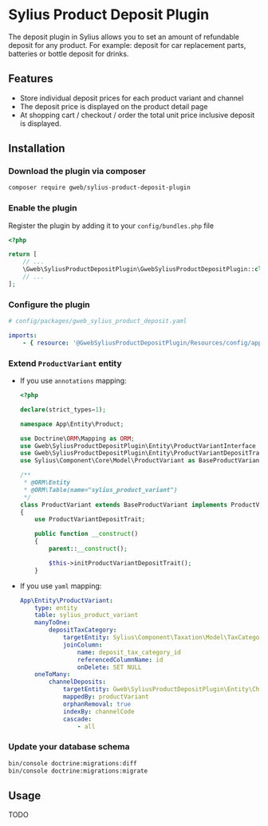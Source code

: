 # Sylius Product Deposit Plugin
The deposit plugin in Sylius allows you to set an amount of refundable deposit for any product. For example: deposit for car replacement parts, batteries or bottle deposit for drinks.

## Features
 * Store individual deposit prices for each product variant and channel
 * The deposit price is displayed on the product detail page
 * At shopping cart / checkout / order the total unit price inclusive deposit is displayed.

## Installation

### Download the plugin via composer
```bash
composer require gweb/sylius-product-deposit-plugin
```

### Enable the plugin
Register the plugin by adding it to your `config/bundles.php` file

```php
<?php

return [
    // ...
    \Gweb\SyliusProductDepositPlugin\GwebSyliusProductDepositPlugin::class => ['all' => true],
    // ...
];
```

### Configure the plugin

```yaml
# config/packages/gweb_sylius_product_deposit.yaml

imports:
    - { resource: '@GwebSyliusProductDepositPlugin/Resources/config/app/config.yml'}
```

### Extend `ProductVariant` entity

- If you use `annotations` mapping:

    ```php
    <?php

    declare(strict_types=1);

    namespace App\Entity\Product;

    use Doctrine\ORM\Mapping as ORM;
    use Gweb\SyliusProductDepositPlugin\Entity\ProductVariantInterface as ProductVariantDepositInterface;
    use Gweb\SyliusProductDepositPlugin\Entity\ProductVariantDepositTrait;
    use Sylius\Component\Core\Model\ProductVariant as BaseProductVariant;

    /**
     * @ORM\Entity
     * @ORM\Table(name="sylius_product_variant")
     */
    class ProductVariant extends BaseProductVariant implements ProductVariantDepositInterface
    {
        use ProductVariantDepositTrait;

        public function __construct()
        {
            parent::__construct();

            $this->initProductVariantDepositTrait();
        }
    ```

- If you use `yaml` mapping:

    ```yaml
    App\Entity\ProductVariant:
        type: entity
        table: sylius_product_variant
        manyToOne:
            depositTaxCategory:
                targetEntity: Sylius\Component\Taxation\Model\TaxCategoryInterface
                joinColumn:
                    name: deposit_tax_category_id
                    referencedColumnName: id
                    onDelete: SET NULL
        oneToMany:
            channelDeposits:
                targetEntity: Gweb\SyliusProductDepositPlugin\Entity\ChannelDepositInterface
                mappedBy: productVariant
                orphanRemoval: true
                indexBy: channelCode
                cascade:
                    - all
    ```

### Update your database schema

```bash
bin/console doctrine:migrations:diff
bin/console doctrine:migrations:migrate
```

## Usage

TODO
